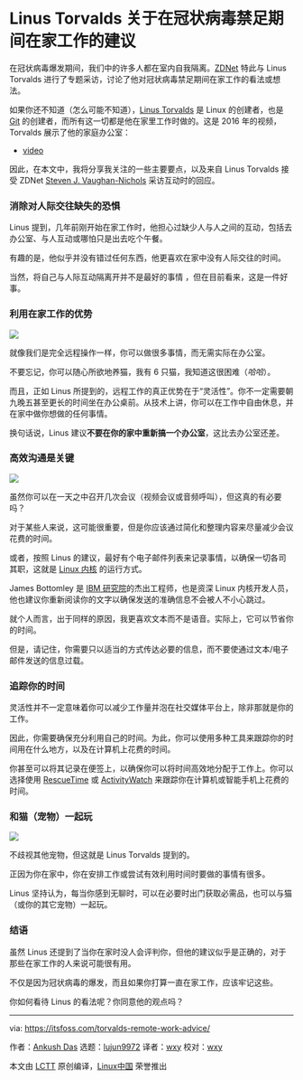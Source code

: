 [#]: collector: (lujun9972)
[#]: translator: (wxy)
[#]: reviewer: (wxy)
[#]: publisher: (wxy)
[#]: url: (https://linux.cn/article-12029-1.html)
[#]: subject: (Linus Torvalds’ Advice on Working From Home during Coronavirus Lockdown)
[#]: via: (https://itsfoss.com/torvalds-remote-work-advice/)
[#]: author: (Ankush Das https://itsfoss.com/author/ankush/)

Linus Torvalds 关于在冠状病毒禁足期间在家工作的建议
======

在冠状病毒爆发期间，我们中的许多人都在室内自我隔离。[ZDNet][1] 特此与 Linus Torvalds 进行了专题采访，讨论了他对冠状病毒禁足期间在家工作的看法或想法。

如果你还不知道（怎么可能不知道），[Linus Torvalds][2] 是 Linux 的创建者，也是 [Git][3] 的创建者，而所有这一切都是他在家里工作时做的。这是 2016 年的视频，Torvalds 展示了他的家庭办公室：

- [video](https://img.linux.net.cn/static/video/Linus%20Torvalds%20Guided%20Tour%20of%20His%20Home%20Office-SOXeXauRAm0.mp4)

因此，在本文中，我将分享我关注的一些主要要点，以及来自 Linus Torvalds 接受 ZDNet [Steven J. Vaughan-Nichols][4] 采访互动时的回应。

### 消除对人际交往缺失的恐惧

Linus 提到，几年前刚开始在家工作时，他担心过缺少人与人之间的互动，包括去办公室、与人互动或哪怕只是出去吃个午餐。

有趣的是，他似乎并没有错过任何东西，他更喜欢在家中没有人际交往的时间。

当然，将自己与人际互动隔离开并不是最好的事情 ，但在目前看来，这是一件好事。

### 利用在家工作的优势

![][5]

就像我们是完全远程操作一样，你可以做很多事情，而无需实际在办公室。

不要忘记，你可以随心所欲地养猫，我有 6 只猫，我知道这很困难（*哈哈*）。

而且，正如 Linus 所提到的，远程工作的真正优势在于“灵活性”。你不一定需要朝九晚五甚至更长的时间坐在办公桌前。从技术上讲，你可以在工作中自由休息，并在家中做你想做的任何事情。

换句话说，Linus 建议**不要在你的家中重新搞一个办公室**，这比去办公室还差。

### 高效沟通是关键

![][6]

虽然你可以在一天之中召开几次会议（视频会议或音频呼叫），但这真的有必要吗？

对于某些人来说，这可能很重要，但是你应该通过简化和整理内容来尽量减少会议花费的时间。

或者，按照 Linus 的建议，最好有个电子邮件列表来记录事情，以确保一切各司其职，这就是 [Linux 内核][7] 的运行方式。

James Bottomley 是 [IBM 研究院][8]的杰出工程师，也是资深 Linux 内核开发人员，他也建议你重新阅读你的文字以确保发送的准确信息不会被人不小心跳过。

就个人而言，出于同样的原因，我更喜欢文本而不是语音。实际上，它可以节省你的时间。

但是，请记住，你需要只以适当的方式传达必要的信息，而不要使通过文本/电子邮件发送的信息过载。

### 追踪你的时间

灵活性并不一定意味着你可以减少工作量并泡在社交媒体平台上，除非那就是你的工作。

因此，你需要确保充分利用自己的时间。为此，你可以使用多种工具来跟踪你的时间用在什么地方，以及在计算机上花费的时间。

你甚至可以将其记录在便签上，以确保你可以将时间高效地分配于工作上。你可以选择使用 [RescueTime][9] 或 [ActivityWatch][10] 来跟踪你在计算机或智能手机上花费的时间。

### 和猫（宠物）一起玩

![][11]

不歧视其他宠物，但这就是 Linus Torvalds 提到的。

正因为你在家中，你在安排工作或尝试有效利用时间时要做的事情有很多。

Linus 坚持认为，每当你感到无聊时，可以在必要时出门获取必需品，也可以与猫（或你的其它宠物）一起玩。

### 结语

虽然 Linus 还提到了当你在家时没人会评判你，但他的建议似乎是正确的，对于那些在家工作的人来说可能很有用。

不仅是因为冠状病毒的爆发，而且如果你打算一直在家工作，应该牢记这些。

你如何看待 Linus 的看法呢？你同意他的观点吗？

--------------------------------------------------------------------------------

via: https://itsfoss.com/torvalds-remote-work-advice/

作者：[Ankush Das][a]
选题：[lujun9972][b]
译者：[wxy](https://github.com/wxy)
校对：[wxy](https://github.com/wxy)

本文由 [LCTT](https://github.com/LCTT/TranslateProject) 原创编译，[Linux中国](https://linux.cn/) 荣誉推出

[a]: https://itsfoss.com/author/ankush/
[b]: https://github.com/lujun9972
[1]: https://www.zdnet.com/article/pet-the-cat-own-the-bathrobe-linus-torvalds-on-working-from-home/
[2]: https://en.wikipedia.org/wiki/Linus_Torvalds
[3]: https://git-scm.com/
[4]: https://twitter.com/sjvn
[5]: https://i2.wp.com/itsfoss.com/wp-content/uploads/2020/03/Work-from-Home-torvalds.jpg?ssl=1
[6]: https://i1.wp.com/itsfoss.com/wp-content/uploads/2020/03/torvalds-home-office.jpg?ssl=1
[7]: https://en.wikipedia.org/wiki/Linux_kernel
[8]: https://www.research.ibm.com/
[9]: https://www.rescuetime.com/
[10]: https://activitywatch.net/
[11]: https://i2.wp.com/itsfoss.com/wp-content/uploads/2020/03/torvalds-penguins.jpeg?ssl=1
